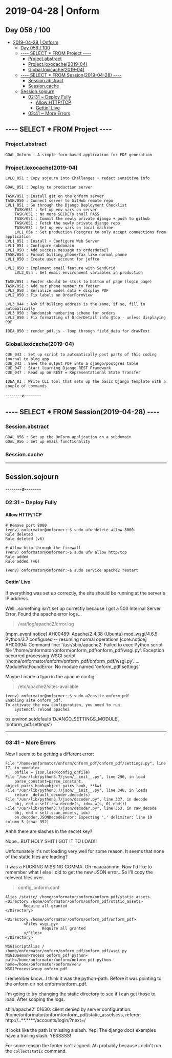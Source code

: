 # 2019-04-28 | Onform

## Day 056 / 100

- [2019-04-28 | Onform](#2019-04-28--onform)
  - [Day 056 / 100](#day-056--100)
  - [---- SELECT * FROM Project ----](#-----select--from-project-----)
    - [Project.abstract](#projectabstract)
    - [Project.loxocache(2019-04)](#projectloxocache2019-04)
    - [Global.loxicache(2019-04)](#globalloxicache2019-04)
  - [---- SELECT * FROM Session(2019-04-28) ----](#-----select--from-session2019-04-28-----)
    - [Session.abstract](#sessionabstract)
    - [Session.cache](#sessioncache)
  - [Session.sojourn](#sessionsojourn)
    - [02:31 ~ Deploy Fully](#0231--deploy-fully)
      - [Allow HTTP/TCP](#allow-httptcp)
      - [Gettin' Live](#gettin-live)
    - [03:41 ~ More Errors](#0341--more-errors)

## ---- SELECT * FROM Project ----

### Project.abstract

    GOAL_Onform : A simple form-based application for PDF generation  

### Project.loxocache(2019-04)

    LVL0_051 : Copy sojourn into Challanges + redact sensitive info  

    GOAL_051 : Deploy to production server  

    TASK√051 : Install git on the onform server  
    TASK√050 : Connect server to GitHub remote repo  
    LVL1_051 : Go through the Django Deployment Checklist  
        TASK√051 : Set up env vars on server  
        TASK√051 : No more SECRETs shall PASS  
        TASK√051 : Commit the newly private django + push to github  
        TASK√051 : Fetch the newly private django repo  
        TASK√051 : Set up env vars on local machine  
        LVL1_054 : Set production Postgres to only accept connections from application  
    LVL1_051 : Install + Configure Web Server  
    LVL1_051 : Configure subdomain  
    LVL1_050 : Add success message to orderdetail  
    TASK√054 : Format billing_phone/fax like normal phone  
    LVL1_050 : Create user account for jeffco  

    LVL2_050 : Implement email feature with SendGrid  
        LVL2_054 : Set email environment variables in production  

    TASK√051 : Footer should be stuck to bottom of page (login page)  
    TASK√051 : Add our phone number to footer  
    LVL2_050 : Serialize model data + display PDF  
    LVL2_050 : Fix labels on OrderFormView  

    LVL3_044 : Ask if billing address is the same, if so, fill in automatically  
    LVL3_050 : Randomish numbering scheme for orders  
    LVL3_050 : Fix formatting of OrderDetail info @top - unless displaying PDF  

    IDEA_050 : render_pdf.js - loop through field_data for drawText  

### Global.loxicache(2019-04)

    CUE_043 : Set up script to automatically post parts of this coding journal to blog app  
    CUE_043 : Save the output PDF into a django/postgres table  
    CUE_047 : Start learning Django REST Framework  
    CUE_047 : Read up on REST = Representational State Transfer  

    IDEA_01 : Write CLI tool that sets up the basic Django template with a couple of commands  

--------ø--------

## ---- SELECT * FROM Session(2019-04-28) ----

### Session.abstract

    GOAL_056 : Set up the OnForm application on a subdomain  
    GOAL_056 : Set up email functionality  

### Session.cache

---

## Session.sojourn

--------ø--------

### 02:31 ~ Deploy Fully

#### Allow HTTP/TCP

    # Remove port 8000
    (venv) onformator@onformer:~$ sudo ufw delete allow 8000
    Rule deleted
    Rule deleted (v6)

    # Allow http through the firewall
    (venv) onformator@onformer:~$ sudo ufw allow http/tcp
    Rule added
    Rule added (v6)

    (venv) onformator@onformer:~$ sudo service apache2 restart

#### Gettin' Live

If everything was set up correctly, the site should be running at the server's IP address.

Well...something isn't set up correctly because I got a 500 Internal Server Error. Found the apache error logs...

> /var/log/apache2/error.log

[mpm_event:notice] AH00489: Apache/2.4.38 (Ubuntu) mod_wsgi/4.6.5 Python/3.7 configured -- resuming normal operations
[core:notice] AH00094: Command line: '/usr/sbin/apache2'
Failed to exec Python script file '/home/onformator/onform/onform_pdf/onform_pdf/wsgi.py'.
Exception occurred processing WSGI script '/home/onformator/onform/onform_pdf/onform_pdf/wsgi.py'.
...
ModuleNotFoundError: No module named 'onform_pdf.settings'

Maybe I made a typo in the apache config.

> /etc/apache2/sites-available

    (venv) onformator@onformer:~$ sudo a2ensite onform_pdf
    Enabling site onform_pdf.
    To activate the new configuration, you need to run:
        systemctl reload apache2

os.environ.setdefault('DJANGO_SETTINGS_MODULE', 'onform_pdf.settings')

---

### 03:41 ~ More Errors

Now I seem to be getting a different error:

    File "/home/onformator/onform/onform_pdf/onform_pdf/settings.py", line 17, in <module>
        onfile = json.load(config_onfile)
    File "/usr/lib/python3.7/json/__init__.py", line 296, in load
        parse_constant=parse_constant, object_pairs_hook=object_pairs_hook, **kw)
    File "/usr/lib/python3.7/json/__init__.py", line 348, in loads
        return _default_decoder.decode(s)
    File "/usr/lib/python3.7/json/decoder.py", line 337, in decode
        obj, end = self.raw_decode(s, idx=_w(s, 0).end())
    File "/usr/lib/python3.7/json/decoder.py", line 353, in raw_decode
        obj, end = self.scan_once(s, idx)
        on.decoder.JSONDecodeError: Expecting ',' delimiter: line 10 column 5 (char 352)

Ahhh there are slashes in the secret key?

Nope...BUT HOLY SHIT I GOT IT TO LOAD!!

Unfortunately it's not loading very well for some reason. It seems that none of the static files are loading?

It was a FUCKING MISSING COMMA. Oh maaaaannnn. Now I'd like to remember what I else I did to get the new JSON error...So I'll copy the relevent files over.

> config_onform.conf

    Alias /static/ /home/onformator/onform/onform_pdf/static_assets
    <Directory /home/onformator/onform/onform_pdf/static_assets>
            Require all granted
    </Directory>

    <Directory /home/onformator/onform/onform_pdf/onform_pdf>
            <Files wsgi.py>
                    Require all granted
            </Files>
    </Directory>

    WSGIScriptAlias / /home/onformator/onform/onform_pdf/onform_pdf/wsgi.py
    WSGIDaemonProcess onform_pdf python-path=/home/onformator/onform/onform_pdf python-home=/home/onformator/onform/venv
    WSGIProcessGroup onform_pdf

I remember know...I think it was the python-path. Before it was pointing to the onform dir not onform/onform_pdf.

I'm going to try changing the static directory to see if I can get those to load. After scoping the logs.

sbin/apache2'
01630: client denied by server configuration: /home/onformator/onform/onform_pdf/static_assetscss, referer: http://**.**.**.****/accounts/login/?next=/

It looks like the path is missing a slash. Yep. The django docs examples have a trailing slash. YESSSSS!

For some reason the footer isn't aligned. Ah probably because I didn't run the `collectstatic` command.